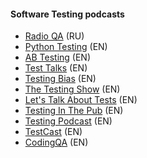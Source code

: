 #### Software Testing podcasts

* [Radio QA](http://radio-qa.com/) (RU)
* [Python Testing](http://pythontesting.net/) (EN)
* [AB Testing](http://www.angryweasel.com/ABTesting/) (EN)
* [Test Talks](https://joecolantonio.com/testtalks/) (EN)
* [Testing Bias](http://www.testingbias.com/) (EN)
* [The Testing Show](http://thetestingshow.libsyn.com/podcast) (EN)
* [Let's Talk About Tests](http://letstalkabouttests.xyz/) (EN)
* [Testing In The Pub](http://testinginthepub.co.uk/testinginthepub/) (EN)
* [Testing Podcast](http://testingpodcast.com/) (EN)
* [TestCast](http://www.testcast.net/) (EN)
* [CodingQA](http://codingqa.com/) (EN)

